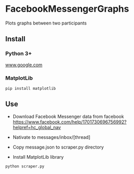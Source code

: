 # FacebookMessengerGraphs
Plots graphs between two participants

## Install
### Python 3+
www.google.com
### MatplotLib
```
pip install matplotlib
```

## Use
- Download Facebook Messenger data from facebook
https://www.facebook.com/help/1701730696756992?helpref=hc_global_nav

- Nativate to messages/inbox/[thread]

- Copy message.json to scraper.py directory

- Install MatplotLib library

```python scraper.py```

